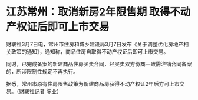 # 江苏常州：取消新房2年限售期 取得不动产权证后即可上市交易

财联社3月7日电，常州市住房和城乡建设局3月7日发布《关于调整优化房地产相关政策的通知》，通知称，商品住房自取得不动产权证后即可上市交易。

同时，已完成备案的新建商品住房买卖合同，经买卖双方协商一致需注销合同备案的，所涉限制性规定不再执行。

据悉，常州市原有住房限售政策为新建商品房获得不动产权证2年后方可上市交易。（财联社记者 陈业）


